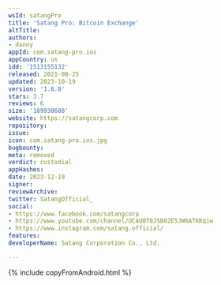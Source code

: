 ```yaml
---
wsId: satangPro
title: 'Satang Pro: Bitcoin Exchange'
altTitle: 
authors:
- danny
appId: com.satang-pro.ios
appCountry: us
idd: '1513155132'
released: 2021-08-25
updated: 2023-10-19
version: '1.6.0'
stars: 3.7
reviews: 6
size: '189938688'
website: https://satangcorp.com
repository: 
issue: 
icon: com.satang-pro.ios.jpg
bugbounty: 
meta: removed
verdict: custodial
appHashes: 
date: 2023-12-19
signer: 
reviewArchive: 
twitter: SatangOfficial_
social:
- https://www.facebook.com/satangcorp
- https://www.youtube.com/channel/UC4U0T8JSB82E5JW6ATKKqiw
- https://www.instagram.com/satang.official/
features: 
developerName: Satang Corporation Co., Ltd.

---
```


{% include copyFromAndroid.html %}
